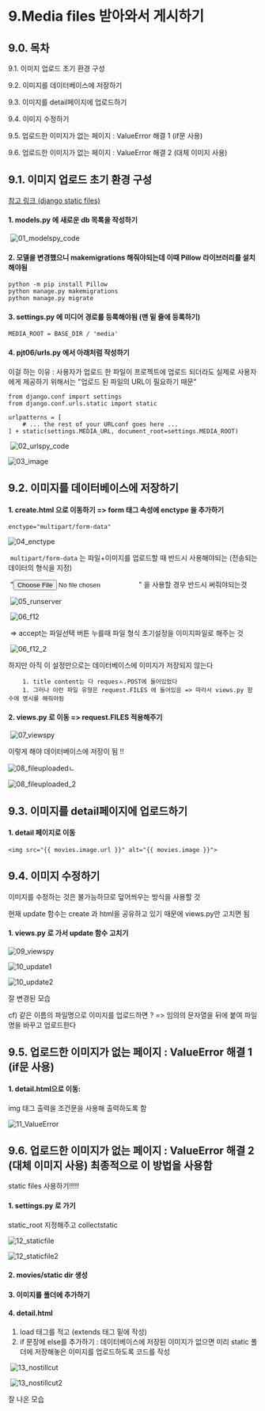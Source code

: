 # 9.Media files 받아와서 게시하기

## 9.0. 목차

9.1. 이미지 업로드 초기 환경 구성

9.2. 이미지를 데이터베이스에 저장하기

9.3. 이미지를 detail페이지에 업로드하기

9.4. 이미지 수정하기

9.5. 업로드한 이미지가 없는 페이지 : ValueError 해결 1 (if문 사용)

9.6. 업로드한 이미지가 없는 페이지 : ValueError 해결 2 (대체 이미지 사용)

## 9.1. 이미지 업로드 초기 환경 구성

[참고 링크 (django static files)](https://docs.djangoproject.com/ko/3.2/howto/static-files/)

#### 1. models.py 에 새로운 db 목록을 작성하기

​		![01_modelspy_code](./img/09/01_modelspy_code.png)

#### 2. 모델을 변경했으니 makemigrations 해줘야되는데 이때 Pillow 라이브러리를 설치해야됨

```
python -m pip install Pillow
python manage.py makemigrations
python manage.py migrate
```

#### 3. settings.py 에 미디어 경로를 등록해야됨 (맨 밑 줄에 등록하기)

```
MEDIA_ROOT = BASE_DIR / 'media'
```

#### 4. pjt06/urls.py 에서 아래처럼 작성하기

 이걸 하는 이유 : 사용자가 업로드 한 파일이 프로젝트에 업로드 되더라도 실제로 사용자에게 제공하기 위해서는 "업로드 된 파일의 URL이 필요하기 때문"

```
from django.conf import settings
from django.conf.urls.static import static

urlpatterns = [
    # ... the rest of your URLconf goes here ...
] + static(settings.MEDIA_URL, document_root=settings.MEDIA_ROOT)
```

​	![02_urlspy_code](./img/09/02_urlspy_code.png)

![03_image](./img/09/03_image.png)

## 9.2. 이미지를 데이터베이스에 저장하기

#### 1. create.html 으로 이동하기 => form 태그 속성에 enctype 을 추가하기

```
enctype="multipart/form-data"
```

![04_enctype](./img/09/04_enctype.png)

​	`multipart/form-data` 는 파일+이미지를 업로드할 때 반드시 사용해야되는 (전송되는 데이터의 형식을 지정) 

​	"<input type="file">" 을 사용할 경우 반드시 써줘야되는것

​	![05_runserver](./img/09/05_runserver.png)

​	![06_f12](./img/09/06_f12.png)

​	=> accept는 파일선택 버튼 누를때 파일 형식 초기설정을 이미지파일로 해주는 것

​	![06_f12_2](./img/09/06_f12_2.png)

하지만 아직 이 설정만으로는 데이터베이스에 이미지가 저장되지 않는다

		1. title content는 다 requesㅅ.POST에 들어있었다
		1. 그러나 이런 파일 유형은 request.FILES 에 들어있음 => 따라서 views.py 함수에 명시를 해줘야됨



#### 2. views.py 로 이동 =>  request.FILES 적용해주기

​	![07_viewspy](./img/09/07_viewspy.png)

이렇게 해야 데이터베이스에 저장이 됨 !!

![08_fileuploaded](./img/09/08_fileuploaded.png)ㄴ

![08_fileuploaded_2](./img/09/08_fileuploaded_2.png)

## 9.3. 이미지를 detail페이지에 업로드하기

#### 1. detail 페이지로 이동

```
<img src="{{ movies.image.url }}" alt="{{ movies.image }}">
```



## 9.4. 이미지 수정하기

이미지를 수정하는 것은 불가능하므로 덮어씌우는 방식을 사용할 것

현재 update 함수는 create 과 html을 공유하고 있기 때문에 views.py만 고치면 됨

#### 1. views.py 로 가서 update 함수 고치기

![09_viewspy](./img/09/09_viewspy.png)

![10_update1](./img/09/10_update1.png)

![10_update2](./img/09/10_update2.png)

잘 변경된 모습

cf) 같은 이름의 파일명으로 이미지를 업로드하면 ? => 임의의 문자열을 뒤에 붙여 파일명을 바꾸고 업로드한다 

## 9.5. 업로드한 이미지가 없는 페이지 : ValueError 해결 1 (if문 사용)

#### 1. detail.html으로 이동:

img 태그 출력을 조건문을 사용해 출력하도록 함

![11_ValueError](./img/09/11_ValueError.png)



## 9.6. 업로드한 이미지가 없는 페이지 : ValueError 해결 2 (대체 이미지 사용) 최종적으로 이 방법을 사용함

static files 사용하기!!!!!

#### 1. settings.py 로 가기

static_root 지정해주고 collectstatic 

![12_staticfile](./img/09/12_staticfile.png)

![12_staticfile2](./img/09/12_staticfile2.png)

#### 2. movies/static dir 생성 

#### 3. 이미지를 폴더에 추가하기

#### 4. detail.html

1.  load 태그를 적고 (extends 태그 밑에 작성)
2. if 문장에 else를 추가하기 : 데이터베이스에 저장된 이미지가 없으면 미리 static 폴더에 저장해놓은 이미지를 업로드하도록 코드를 작성

​		![13_nostillcut](./img/09/13_nostillcut.png)

​		![13_nostillcut2](./img/09/13_nostillcut2.png)

잘 나온 모습


